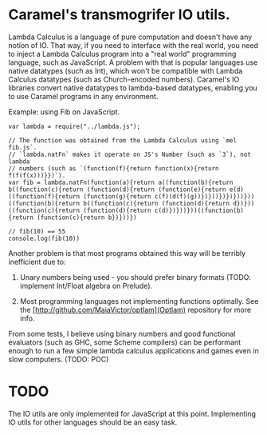 # Caramel's transmogrifer IO utils.

Lambda Calculus is a language of pure computation and doesn't have any notion of IO. That way, if you need to interface with the real world, you need to inject a Lambda Calculus program into a "real world" programming language, such as JavaScript. A problem with that is popular languages use native datatypes (such as Int), which won't be compatible with Lambda Calculus datatypes (such as Church-encoded numbers). Caramel's IO libraries convert native datatypes to lambda-based datatypes, enabling you to use Caramel programs in any environment.

Example: using Fib on JavaScript.

    var lambda = require("../lambda.js");

    // The function was obtained from the Lambda Calculus using `mel fib.js`.
    // `lambda.natFn` makes it operate on JS's Number (such as `3`), not lambda
    // numbers (such as `(function(f){return function(x){return f(f(f(x)))}})`).
    var fib = lambda.natFn(function(a){return a((function(b){return b((function(c){return (function(d){return (function(e){return e(d)((function(f){return (function(g){return c(f)(d(f)(g))})}))})})}))}))((function(b){return b((function(c){return (function(d){return d})}))((function(c){return (function(d){return c(d)})}))}))((function(b){return (function(c){return b})}))})

    // fib(10) == 55
    console.log(fib(10))

Another problem is that most programs obtained this way will be terribly inefficient due to:

1. Unary numbers being used - you should prefer binary formats (TODO: implement Int/Float algebra on Prelude).

2. Most programming languages not implementing functions optimally. See the [http://github.com/MaiaVictor/optlam](Optlam) repository for more info.

From some tests, I believe using binary numbers and good functional evaluators (such as GHC, some Scheme compilers) can be performant enough to run a few simple lambda calculus applications and games even in slow computers. (TODO: POC)

# TODO

The IO utils are only implemented for JavaScript at this point. Implementing IO utils for other languages should be an easy task.

